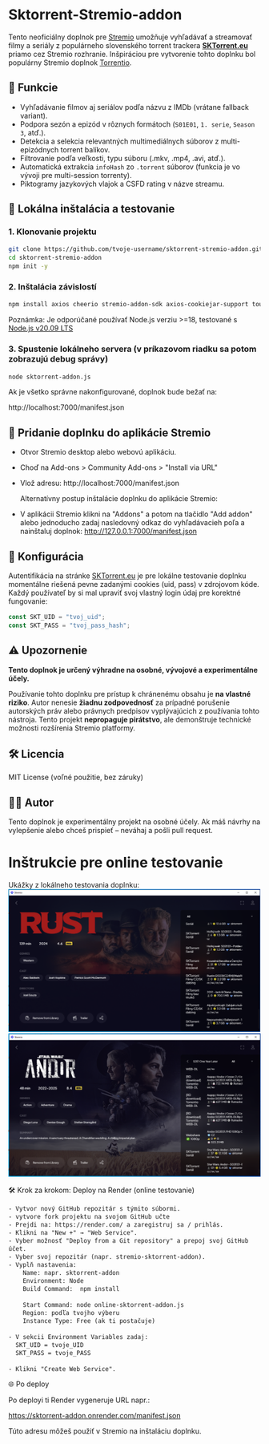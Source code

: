 # Sktorrent-Stremio-addon

Tento neoficiálny doplnok pre [Stremio](https://www.stremio.com/) umožňuje vyhľadávať a streamovať filmy a seriály z populárneho slovenského torrent trackera **[SKTorrent.eu](https://sktorrent.eu/torrent/index.php)** priamo cez Stremio rozhranie. Inšpiráciou pre vytvorenie tohto doplnku bol populárny Stremio doplnok [Torrentio](https://github.com/TheBeastLT/torrentio-scraper).

## 🔧 Funkcie

- Vyhľadávanie filmov aj seriálov podľa názvu z IMDb (vrátane fallback variant).
- Podpora sezón a epizód v rôznych formátoch (`S01E01`, `1. serie`, `Season 3`, atď.).
- Detekcia a selekcia relevantných multimediálnych súborov z multi-epizódnych torrent balíkov.
- Filtrovanie podľa veľkosti, typu súboru (.mkv, .mp4, .avi, atď.).
- Automatická extrakcia `infoHash` zo `.torrent` súborov (funkcia je vo vývoji pre multi-session torrenty).
- Piktogramy jazykových vlajok a CSFD rating v názve streamu.

## 🧪 Lokálna inštalácia a testovanie

### 1. Klonovanie projektu
```bash
git clone https://github.com/tvoje-username/sktorrent-stremio-addon.git
cd sktorrent-stremio-addon
npm init -y
```

### 2. Inštalácia závislostí

```bash
npm install axios cheerio stremio-addon-sdk axios-cookiejar-support tough-cookie bncode entities parse-torrent-file
```

Poznámka: Je odporúčané používať Node.js verziu >=18, testované s [Node.js v20.09 LTS](https://nodejs.org/en/blog/release/v20.9.0)

### 3. Spustenie lokálneho servera (v príkazovom riadku sa potom zobrazujú debug správy)
```bash
node sktorrent-addon.js
```

Ak je všetko správne nakonfigurované, doplnok bude bežať na:

http://localhost:7000/manifest.json

## 🔗 Pridanie doplnku do aplikácie Stremio

- Otvor Stremio desktop alebo webovú aplikáciu.
- Choď na Add-ons > Community Add-ons > "Install via URL"
- Vlož adresu: http://localhost:7000/manifest.json

  Alternatívny postup inštalácie doplnku do aplikácie Stremio:
- V aplikácii Stremio klikni na "Addons" a potom na tlačidlo "Add addon" alebo jednoducho zadaj nasledovný odkaz do vyhľadávacieh poľa a nainštaluj doplnok: http://127.0.0.1:7000/manifest.json

## 📁 Konfigurácia

Autentifikácia na stránke [SKTorrent.eu](https://sktorrent.eu/torrent/index.php) je pre lokálne testovanie doplnku momentálne riešená pevne zadanými cookies (uid, pass) v zdrojovom kóde. Každý používateľ by si mal upraviť svoj vlastný login údaj pre korektné fungovanie:
```js
const SKT_UID = "tvoj_uid";
const SKT_PASS = "tvoj_pass_hash";
```

## ⚠️ Upozornenie

**Tento doplnok je určený výhradne na osobné, vývojové a experimentálne účely.**

Používanie tohto doplnku pre prístup k chránenému obsahu je **na vlastné riziko**.
Autor nenesie **žiadnu zodpovednosť** za prípadné porušenie autorských práv alebo právnych predpisov vyplývajúcich z používania tohto nástroja.
Tento projekt **nepropaguje pirátstvo**, ale demonštruje technické možnosti rozšírenia Stremio platformy.

## 🛠 Licencia

MIT License (voľné použitie, bez záruky)

## 👨‍💻 Autor

Tento doplnok je experimentálny projekt na osobné účely.
Ak máš návrhy na vylepšenie alebo chceš prispieť – neváhaj a pošli pull request.

# Inštrukcie pre online testovanie

Ukážky z lokálneho testovania doplnku:
<img title="A sample of usage stremio adddon with movie search in Stremio" alt="A sample of usage stremio adddon with movie search in Stremio" src="sample1.png">
<img title="A sample of usage stremio adddon with series search in Stremio" alt="A sample of usage stremio adddon with movie search in Stremio" src="sample2.png">


🛠️ Krok za krokom: Deploy na Render (online testovanie)

    - Vytvor nový GitHub repozitár s týmito súbormi.
    - vytvore fork projektu na svojom GitHub učte  
    - Prejdi na: https://render.com/ a zaregistruj sa / prihlás.
    - Klikni na "New +" → "Web Service".
    - Vyber možnosť "Deploy from a Git repository" a prepoj svoj GitHub účet.
    - Vyber svoj repozitár (napr. stremio-sktorrent-addon).
    - Vyplň nastavenia:
        Name: napr. sktorrent-addon
        Environment: Node
        Build Command:	npm install

        Start Command: node online-sktorrent-addon.js
        Region: podľa tvojho výberu
        Instance Type: Free (ak ti postačuje)

    - V sekcii Environment Variables zadaj:
      SKT_UID = tvoje_UID
      SKT_PASS = tvoje_PASS

    - Klikni "Create Web Service".

🌐 Po deploy

Po deployi ti Render vygeneruje URL napr.:

https://sktorrent-addon.onrender.com/manifest.json

Túto adresu môžeš použiť v Stremio na inštaláciu doplnku.
